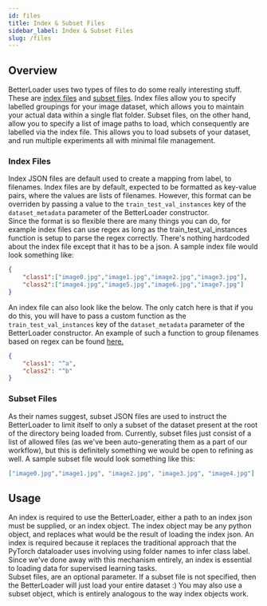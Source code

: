 ```yaml
---
id: files
title: Index & Subset Files
sidebar_label: Index & Subset Files
slug: /files
---
```


## Overview
BetterLoader uses two types of files to do some really interesting stuff. These are <a href="#index-files">index files</a> and <a href="#subset-files">subset files</a>.
Index files allow you to specify labelled groupings for your image dataset, which allows you to maintain your actual data within a single flat folder. Subset files, on the other hand, allow you to specify a list of image paths to load, which consequently are labelled via the index file. This allows you to load subsets of your dataset, and run multiple experiments all with minimal file management.

### Index Files
Index JSON files are default used to create a mapping from label, to filenames. Index files are by default, expected to be formatted as key-value pairs, where the values are lists of filenames. However, this format can be overriden by passing a value to the `train_test_val_instances` key of the `dataset_metadata` parameter of the BetterLoader constructor.<br /> Since the format is so flexible there are many things you can do, for example index files can use regex as long as the train_test_val_instances function is setup to parse the regex correctly. There's nothing hardcoded about the index file except that it has to be a json.  A sample index file would look something like:

```json
{
	"class1":["image0.jpg","image1.jpg","image2.jpg","image3.jpg"],
	"class2":["image4.jpg","image5.jpg","image6.jpg","image7.jpg"]
}
```

An index file can also look like the below. The only catch here is that if you do this, you will have to pass a custom function as the `train_test_val_instances` key of the `dataset_metadata` parameter of the BetterLoader constructor. An example of such a function to group filenames based on regex can be found <a href="https://github.com/BinItAI/BetterLoader/tree/master/betterloader/defaults/regex.py">here.</a>
```json
{
	"class1": "^a",
	"class2": "^b"
}
```

### Subset Files
As their names suggest, subset JSON files are used to instruct the BetterLoader to limit itself to only a subset of the dataset present at the root of the directory being loaded from. Currently, subset files just consist of a list of allowed files (as we've been auto-generating them as a part of our workflow), but this is definitely something we would be open to refining as well. A sample subset file would look something like this:
```json
["image0.jpg","image1.jpg", "image2.jpg", "image3.jpg", "image4.jpg"]
```

## Usage
An index is required to use the BetterLoader, either a path to an index json must be supplied, or an index object. The index object may be any python object, and replaces what would be the result of loading the index json. An index is required because it replaces the traditional approach that the PyTorch dataloader uses involving using folder names to infer class label. Since we've done away with this mechanism entirely, an index is essential to loading data for supervised learning tasks.<br />
Subset files, are an optional parameter. If a subset file is not specified, then the BetterLoader will just load your entire dataset :)
You may also use a subset object, which is entirely analogous to the way index objects work.